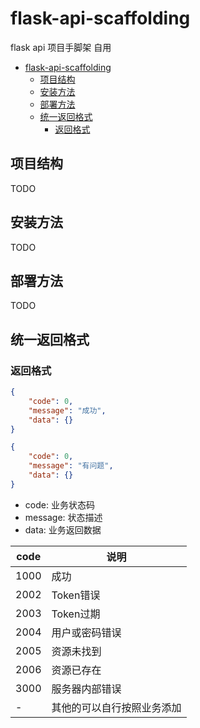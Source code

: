 # flask-api-scaffolding

flask api 项目手脚架 自用

- [flask-api-scaffolding](#flask-api-scaffolding)
  - [项目结构](#项目结构)
  - [安装方法](#安装方法)
  - [部署方法](#部署方法)
  - [统一返回格式](#统一返回格式)
    - [返回格式](#返回格式)


## 项目结构

TODO

## 安装方法

TODO

## 部署方法

TODO

## 统一返回格式

### 返回格式

```json
{
    "code": 0,
    "message": "成功",
    "data": {}
}
```

```json
{
    "code": 0,
    "message": "有问题",
    "data": {}
}
```

- code: 业务状态码
- message: 状态描述 
- data: 业务返回数据

| code | 说明                       |
| ---- | -------------------------- |
| 1000 | 成功                       |
| 2002 | Token错误                  |
| 2003 | Token过期                  |
| 2004 | 用户或密码错误             |
| 2005 | 资源未找到                 |
| 2006 | 资源已存在                 |
| 3000 | 服务器内部错误             |
| -    | 其他的可以自行按照业务添加 |

